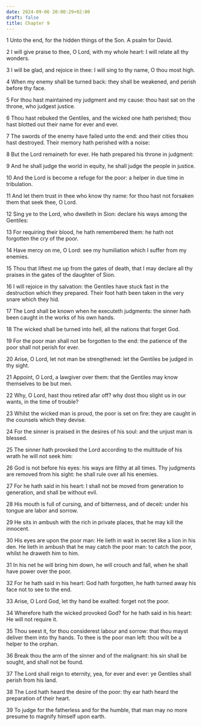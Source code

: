 ```yaml
---
date: 2024-09-06 20:00:29+02:00
draft: false
title: Chapter 9
---
```




1 Unto the end, for the hidden things of the Son. A psalm for David.

2 I will give praise to thee, O Lord, with my whole heart: I will relate all thy wonders.

3 I will be glad, and rejoice in thee: I will sing to thy name, O thou most high.

4 When my enemy shall be turned back: they shall be weakened, and perish before thy face.

5 For thou hast maintained my judgment and my cause: thou hast sat on the throne, who judgest justice.

6 Thou hast rebuked the Gentiles, and the wicked one hath perished; thou hast blotted out their name for ever and ever.

7 The swords of the enemy have failed unto the end: and their cities thou hast destroyed. Their memory hath perished with a noise:

8 But the Lord remaineth for ever. He hath prepared his throne in judgment:

9 And he shall judge the world in equity, he shall judge the people in justice.

10 And the Lord is become a refuge for the poor: a helper in due time in tribulation.

11 And let them trust in thee who know thy name: for thou hast not forsaken them that seek thee, O Lord.

12 Sing ye to the Lord, who dwelleth in Sion: declare his ways among the Gentiles:

13 For requiring their blood, he hath remembered them: he hath not forgotten the cry of the poor.

14 Have mercy on me, O Lord: see my humiliation which I suffer from my enemies.

15 Thou that liftest me up from the gates of death, that I may declare all thy praises in the gates of the daughter of Sion.

16 I will rejoice in thy salvation: the Gentiles have stuck fast in the destruction which they prepared. Their foot hath been taken in the very snare which they hid.

17 The Lord shall be known when he executeth judgments: the sinner hath been caught in the works of his own hands.

18 The wicked shall be turned into hell, all the nations that forget God.

19 For the poor man shall not be forgotten to the end: the patience of the poor shall not perish for ever.

20 Arise, O Lord, let not man be strengthened: let the Gentiles be judged in thy sight.

21 Appoint, O Lord, a lawgiver over them: that the Gentiles may know themselves to be but men.

22 Why, O Lord, hast thou retired afar off? why dost thou slight us in our wants, in the time of trouble?

23 Whilst the wicked man is proud, the poor is set on fire: they are caught in the counsels which they devise.

24 For the sinner is praised in the desires of his soul: and the unjust man is blessed.

25 The sinner hath provoked the Lord according to the multitude of his wrath he will not seek him:

26 God is not before his eyes: his ways are filthy at all times. Thy judgments are removed from his sight: he shall rule over all his enemies.

27 For he hath said in his heart: I shall not be moved from generation to generation, and shall be without evil.

28 His mouth is full of cursing, and of bitterness, and of deceit: under his tongue are labor and sorrow.

29 He sits in ambush with the rich in private places, that he may kill the innocent.

30 His eyes are upon the poor man: He lieth in wait in secret like a lion in his den. He lieth in ambush that he may catch the poor man: to catch the poor, whilst he draweth him to him.

31 In his net he will bring him down, he will crouch and fall, when he shall have power over the poor.

32 For he hath said in his heart: God hath forgotten, he hath turned away his face not to see to the end.

33 Arise, O Lord God, let thy hand be exalted: forget not the poor.

34 Wherefore hath the wicked provoked God? for he hath said in his heart: He will not require it.

35 Thou seest it, for thou considerest labour and sorrow: that thou mayst deliver them into thy hands. To thee is the poor man left: thou wilt be a helper to the orphan.

36 Break thou the arm of the sinner and of the malignant: his sin shall be sought, and shall not be found.

37 The Lord shall reign to eternity, yea, for ever and ever: ye Gentiles shall perish from his land.

38 The Lord hath heard the desire of the poor: thy ear hath heard the preparation of their heart.

39 To judge for the fatherless and for the humble, that man may no more presume to magnify himself upon earth.

